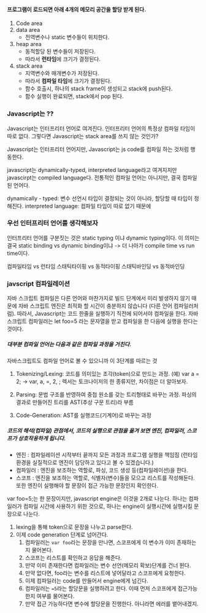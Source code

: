 #### 프로그램이 로드되면 아래 4개의 메모리 공간을 할당 받게 된다.

1. Code area
2. data area
   - 전역변수나 static 변수들이 위치한다.
3. heap area
   - 동적할당 된 변수들이 저장된다.
   - 따라서 **런타임**에 크기가 결정된다.
4. stack area
   - 지역변수와 매개변수가 저장된다.
   - 따라서 **컴파일 타임**에 크기가 결정된다.
   - 함수 호출시, 하나의 stack frame이 생성되고 stack에 push된다.
   - 함수 실행이 완료되면, stack에서 pop 된다.

### Javascript는 ??

Javascript는 인터프리터 언어로 여겨진다.
인터프리터 언어의 특정상 컴파일 타임이 따로 없다. 그렇다면 Javascript는 stack area를 쓰지 않는 것인가?

Javascript는 인터프리터 언어지만, Javascript는 js code를 컴파일 하는 것처럼 행동한다.

javascript는 dynamically-typed, interpreted language라고 여겨지지만 javascirpt는 compiled language다. 전통적인 컴파일 언어는 아니지만, 결국 컴파일된 언어다.

dynamically - typed: 변수 선언시 타입이 결정되는 것이 아니라, 할당할 때 타입이 정해진다.
interpreted language: 컴파일 타임이 따로 없기 때문에

### 우선 인터프리터 언어를 생각해보자

인터프리터 언어를 구분짓는 것은 static typing 이냐 dynamic typing이다. 이 의미는 결국 static binding vs dynamic binding이냐 -> 더 나아가 compile time vs run time이다.

컴파일타임 vs 런타임
스태틱타이핑 vs 동적타이핑
스태틱바인딩 vs 동적바인딩

### javscript 컴파일레이션

자바 스크립트 컴파일은 다른 언어와 마찬가지로 빌드 단계에서 미리 발생하지 않기 때문에 자바 스크립트 엔진은 최적화 할 시간이 충분하지 않습니다 (다른 언어 컴파일러처럼).
따라서, Javascript는 코드 한줄을 실행하기 직전에 되어서야 컴파일을 한다. 자바스크립트 컴파일러는 let foo=5 라는 문자열을 받고 컴파일을 한 다음에 실행을 한다는 것이다.

##### 대부분 컴파일 언어는 다음과 같은 컴파일 과정을 거친다.

자바스크립트도 컴파일 언어로 볼 수 있으니까 이 3단계를 따르는 것

1. Tokenizing/Lexing: 코드를 의미있는 조각(token)으로 만드는 과정. (예) var a = 2; -> var, a, =, 2, ;
   렉서는 토크나이저의 한 종류지만, 차이점은 더 알아보자.

2. Parsing: 문법 구조를 반영하여 중첩 원소를 갖는 트리형태로 바꾸는 과정. 파싱의 결과로 만들어진 트리를 AST(추상 구문 트리)라 부름

3. Code-Generation: AST를 실행코드(기계어)로 바꾸는 과정

##### 코드의 해석(컴파일) 관점에서, 코드의 실행으로 관점을 옮겨 보면 엔진, 컴파일러, 스코프가 상호작용하게 됩니다.

- 엔진 : 컴파일레이션 시작부터 끝까지 모든 과정과 프로그램 실행을 책임짐 (런타임 환경을 실질적으로 엔진이 담당하고 있다고 볼 수 있겠습니다.)
- 컴파일러 : 엔진을 보조하는 역할로, 파싱, 코드 생성 등(컴파일레이션)을 한다.
- 스코프 : 엔진을 보조하는 역할로, 식별자(변수)들을 모으고 리스트를 작성해둔다. 또한 엔진이 실행해야 할 문장이 접근 가능한 문장인지 확인한다.

var foo=5;는 한 문장이지만, javascript engine은 이것을 2개로 나눈다. 하나는 컴파일러가 컴파일 시간에 사용하기 위한 것으로, 하나는 engine이 실행시간에 실행시킬 문장으로 나눈다.

1. lexing을 통해 token으로 문장을 나누고 parse한다.
2. 이제 code generation 단계로 넘어간다.
   1. 컴파일러는 `var foo`라는 문장을 만나면, 스코프에게 이 변수가 이미 존재하는지 물어본다.
   2. 스코프는 리스트를 확인하고 응답을 해준다.
   3. 만약 이미 존재한다면 컴파일러는 변수 선언(메모리 확보)단계를 건너 뛴다.
   4. 만약 없다면, foo라는 변수를 리스트에 넣어달라고 스코프에게 요청한다.
   5. 이제 컴파일러는 code를 만들어서 engine에게 넘긴다.
   6. 컴파일러는 `=5`라는 할당문을 실행하려고 한다. 이때 먼저 스코프에게 접근가능한지 여부를 물어본다.
   7. 만약 접근 가능하다면 변수에 할당문을 진행한다. 아니라면 에러를 뱉어내겠지.
